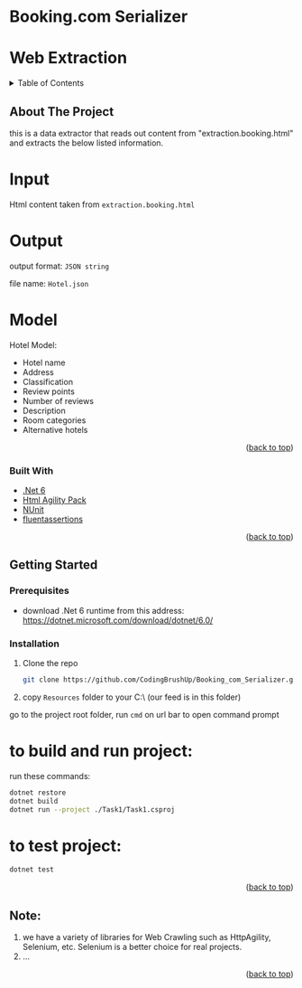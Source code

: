 # Booking.com Serializer
# Web Extraction 


<div id="top"></div>



<!-- TABLE OF CONTENTS -->
<details>
  <summary>Table of Contents</summary>
  <ol>
    <li>
      <a href="#about-the-project">About The Project</a>
      <ul>
        <li><a href="#built-with">Built With</a></li>
      </ul>
    </li>
    <li>
      <a href="#getting-started">Getting Started</a>
      <ul>
        <li><a href="#prerequisites">Prerequisites</a></li>
        <li><a href="#installation">Installation</a></li>
      </ul>
    </li>
    <li><a href="#usage">Usage</a></li>
    <li><a href="#roadmap">Roadmap</a></li>
    <li><a href="#contributing">Contributing</a></li>
    <li><a href="#license">License</a></li>
    <li><a href="#contact">Contact</a></li>
    <li><a href="#acknowledgments">Acknowledgments</a></li>
  </ol>
</details>



<!-- ABOUT THE PROJECT -->
## About The Project

this is a data extractor that reads out content from "extraction.booking.html" and extracts the below listed information.  

# Input 

Html content taken from `extraction.booking.html`

# Output 

output format: `JSON string`

file name: `Hotel.json`

# Model
Hotel Model:
* Hotel name
* Address
* Classification
* Review points
* Number of reviews
* Description
* Room categories
* Alternative hotels

<p align="right">(<a href="#top">back to top</a>)</p>



### Built With

* [.Net 6](https://dotnet.microsoft.com/download/dotnet/6.0/)
* [Html Agility Pack](https://html-agility-pack.net/)
* [NUnit](https://nunit.org/)
* [fluentassertions](https://fluentassertions.com/)

<p align="right">(<a href="#top">back to top</a>)</p>



<!-- GETTING STARTED -->
## Getting Started

### Prerequisites

* download .Net 6 runtime from this address: https://dotnet.microsoft.com/download/dotnet/6.0/

### Installation

1. Clone the repo
   ```sh
   git clone https://github.com/CodingBrushUp/Booking_com_Serializer.git
   ```
2. copy `Resources` folder to your C:\ (our feed is in this folder)



go to the project root folder, run `cmd` on url bar to open command prompt

# to build and run project:

run these commands:
```sh
dotnet restore
dotnet build
dotnet run --project ./Task1/Task1.csproj
```

# to test project:

```sh
dotnet test
```
<p align="right">(<a href="#top">back to top</a>)</p>


<!-- ACKNOWLEDGMENTS -->
## Note:

1. we have a variety of libraries for Web Crawling such as HttpAgility, Selenium, etc. Selenium is a better choice for real projects.
2. ...
<p align="right">(<a href="#top">back to top</a>)</p>



<!-- MARKDOWN LINKS & IMAGES -->
[product-screenshot]: images/screenshot.png
